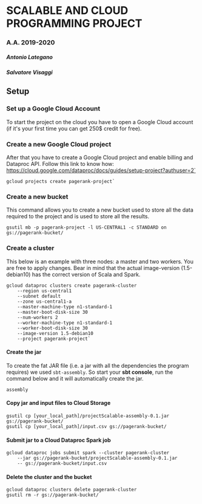 # SCALABLE AND CLOUD PROGRAMMING PROJECT 
### A.A. 2019-2020

##### Antonio Lategano
##### Salvatore Visaggi

## Setup

### Set up a Google Cloud Account
To start the project on the cloud you have to open 
a Google Cloud account (if it's your first time you can get 250$ credit for free).  

### Create a new Google Cloud project
After that you have to create a Google Cloud project and enable billing and Dataproc API. Follow this link to know how: 
https://cloud.google.com/dataproc/docs/guides/setup-project?authuser=2`

```
gcloud projects create pagerank-project`
```

### Create a new bucket
This command allows you to create a new bucket used to store all the data required to 
the project and is used to store all the results. 
```
gsutil mb -p pagerank-project -l US-CENTRAL1 -c STANDARD on gs://pagerank-bucket/
```
### Create a cluster 
This below is an example with three nodes: a master and two workers. You are free to 
apply changes. Bear in mind that the actual image-version (1.5-debian10) has the
correct version of Scala and Spark. 
```
gcloud dataproc clusters create pagerank-cluster
    --region us-central1
    --subnet default
    --zone us-central1-a
    --master-machine-type n1-standard-1
    --master-boot-disk-size 30
    --num-workers 2
    --worker-machine-type n1-standard-1
    --worker-boot-disk-size 30
    --image-version 1.5-debian10
    --project pagerank-project`
```

#### Create the jar
To create the fat JAR file (i.e. a jar with all the dependencies the program requires) 
we used `sbt-assembly`. So start your **sbt console**, run the command below and it will 
automatically create the jar.
```
assembly
``` 

#### Copy jar and input files to Cloud Storage
```
gsutil cp [your_local_path]/projectScalable-assembly-0.1.jar gs://pagerank-bucket/
gsutil cp [your_local_path]/input.csv gs://pagerank-bucket/
```

#### Submit jar to a Cloud Dataproc Spark job
```
gcloud dataproc jobs submit spark --cluster pagerank-cluster
    --jar gs://pagerank-bucket/projectScalable-assembly-0.1.jar 
    -- gs://pagerank-bucket/input.csv
```

#### Delete the cluster and the bucket
```
gcloud dataproc clusters delete pagerank-cluster
gsutil rm -r gs://pagerank-bucket/
```
